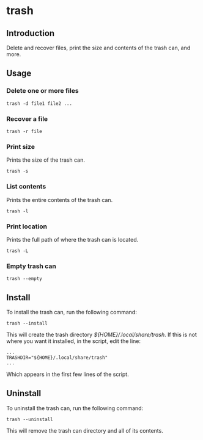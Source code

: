 # trash

## Introduction

Delete and recover files, print the size and contents of the trash can, and
more.

## Usage

### Delete one or more files

```
trash -d file1 file2 ...
```

### Recover a file

```
trash -r file
```

### Print size

Prints the size of the trash can.
```
trash -s
```

### List contents

Prints the entire contents of the trash can.
```
trash -l
```

### Print location

Prints the full path of where the trash can is located.
```
trash -L
```

### Empty trash can

```
trash --empty
```

## Install

To install the trash can, run the following command:
```
trash --install
```

This will create the trash directory *${HOME}/.local/share/trash*. If this is
not where you want it installed, in the script, edit the line:
```
...
TRASHDIR="${HOME}/.local/share/trash"
...
```

Which appears in the first few lines of the script.

## Uninstall

To uninstall the trash can, run the following command:
```
trash --uninstall
```

This will remove the trash can directory and all of its contents.
